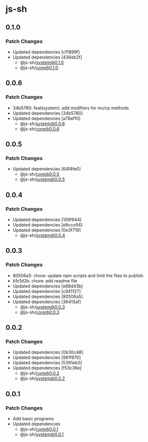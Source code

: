# js-sh

## 0.1.0

### Patch Changes

- Updated dependencies [cf1899f]
- Updated dependencies [436eb2f]
  - @js-sh/system@0.1.0
  - @js-sh/core@0.1.0

## 0.0.6

### Patch Changes

- 34b5780: feat(system): add modifiers for mv/cp methods
- Updated dependencies [34b5780]
- Updated dependencies [a78af10]
  - @js-sh/system@0.0.6
  - @js-sh/core@0.0.6

## 0.0.5

### Patch Changes

- Updated dependencies [64f4fe0]
  - @js-sh/core@0.0.5
  - @js-sh/system@0.0.5

## 0.0.4

### Patch Changes

- Updated dependencies [109f944]
- Updated dependencies [e9ccc64]
- Updated dependencies [0e3f719]
  - @js-sh/system@0.0.4

## 0.0.3

### Patch Changes

- 80506a5: chore: update npm scripts and limit the files to publish
- b1c1d2b: chore: add readme file
- Updated dependencies [e88d43b]
- Updated dependencies [c941127]
- Updated dependencies [80506a5]
- Updated dependencies [36413af]
  - @js-sh/system@0.0.3
  - @js-sh/core@0.0.3

## 0.0.2

### Patch Changes

- Updated dependencies [0b30c48]
- Updated dependencies [981f970]
- Updated dependencies [5391eb0]
- Updated dependencies [f53c36e]
  - @js-sh/core@0.0.2
  - @js-sh/system@0.0.2

## 0.0.1

### Patch Changes

- Add basic programs
- Updated dependencies
  - @js-sh/core@0.0.1
  - @js-sh/system@0.0.1
